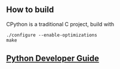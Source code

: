 ## How to build

CPython is a traditional C project, build with

```
./configure --enable-optimizations
make
```

## [Python Developer Guide](https://devguide.python.org/)